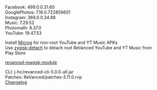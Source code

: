 Facebook: 499.0.0.31.60  
GooglePhotos: 7.16.0.722859601  
Instagram: 366.0.0.34.86  
Music: 7.29.52  
Photomath: 8.37.0  
YouTube: 19.47.53  

Install [Microg](https://github.com/ReVanced/GmsCore/releases) for non-root YouTube and YT Music APKs  
Use [zygisk-detach](https://github.com/j-hc/zygisk-detach) to detach root ReVanced YouTube and YT Music from Play Store  

[revanced-magisk-module](https://github.com/j-hc/revanced-magisk-module)
  
CLI: j-hc/revanced-cli-5.0.0-all.jar  
Patches: ReVanced/patches-5.11.0.rvp  
[Changelog](https://github.com/ReVanced/revanced-patches/releases/tag/v5.11.0)  
